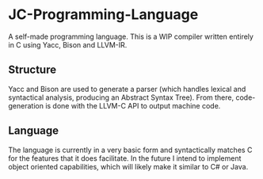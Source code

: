 # JC-Programming-Language
A self-made programming language.
This is a WIP compiler written entirely in C using Yacc, Bison and LLVM-IR.

## Structure
Yacc and Bison are used to generate a parser (which handles lexical and syntactical analysis, producing an Abstract Syntax Tree). From there, code-generation is done with the LLVM-C API to output machine code.

## Language
The language is currently in a very basic form and syntactically matches C for the features that it does facilitate. In the future I intend to implement object oriented capabilities, which will likely make it similar to C# or Java.